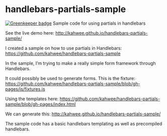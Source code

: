 handlebars-partials-sample
==========================

[![Greenkeeper badge](https://badges.greenkeeper.io/kahwee/handlebars-partials-sample.svg)](https://greenkeeper.io/)
Sample code for using partials in handlebars

See the live demo here:
http://kahwee.github.io/handlebars-partials-sample/

I created a sample on how to use partials in Handlebars:
https://github.com/kahwee/handlebars-partials-sample

In the sample, I’m trying to make a really simple form framework through Handlebars.

It could possibly be used to generate forms. This is the fixture:
https://github.com/kahwee/handlebars-partials-sample/blob/gh-pages/js/fixtures.js

Using the templates here:
https://github.com/kahwee/handlebars-partials-sample/blob/gh-pages/index.html

We can generate this:
http://kahwee.github.io/handlebars-partials-sample/

The sample code has a basic handlebars templating as well as precompiled handlebars.
